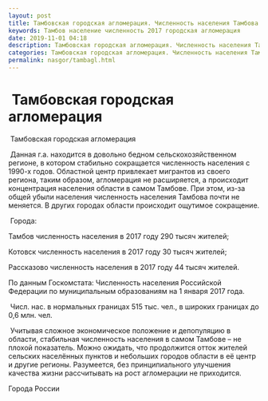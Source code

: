 ```yaml
---
layout: post
title: Тамбовская городская агломерация. Численность населения Тамбова
keywords: Тамбов население численность 2017 городская агломерация 
date: 2019-11-01 04:18
description: Тамбовская городская агломерация. Численность населения Тамбова 2017
categories: Тамбовская городская агломерация. Численность населения Тамбова 2017
permalink: nasgor/tambagl.html
---
```


#  Тамбовская городская агломерация



 Тамбовская городская агломерация



 Данная г.а. находится в довольно бедном сельскохозяйственном регионе, в котором стабильно сокращается численность населения с 1990-х годов.
Областной центр привлекает мигрантов из своего региона, таким образом, агломерация не расширяется, а происходит концентрация населения области в самом Тамбове. При этом, из-за общей убыли населения численность населения Тамбова почти не меняется. В других городах области происходит ощутимое сокращение.   




 Города:



Тамбов численность населения в 2017 году 290 тысяч жителей;


Котовск численность населения в 2017 году 30 тысяч жителей;


Рассказово численность населения в 2017 году 44 тысяч жителей.


По данным Госкомстата: Численность населения Российской Федерации по муниципальным образованиям на 1 января 2017 года.



 Числ. нас. в нормальных границах 515 тыс. чел., в широких границах до 0,6 млн. чел.


 Учитывая сложное экономическое положение и депопуляцию в области, стабильная численность населения в самом Тамбове – не плохой показатель. Можно ожидать, что продолжится отток жителей сельских населённых пунктов и небольших городов области в её центр и другие регионы. Разумеется, без принципиального улучшения качества жизни рассчитывать на рост агломерации не приходится. 




Города России

		
